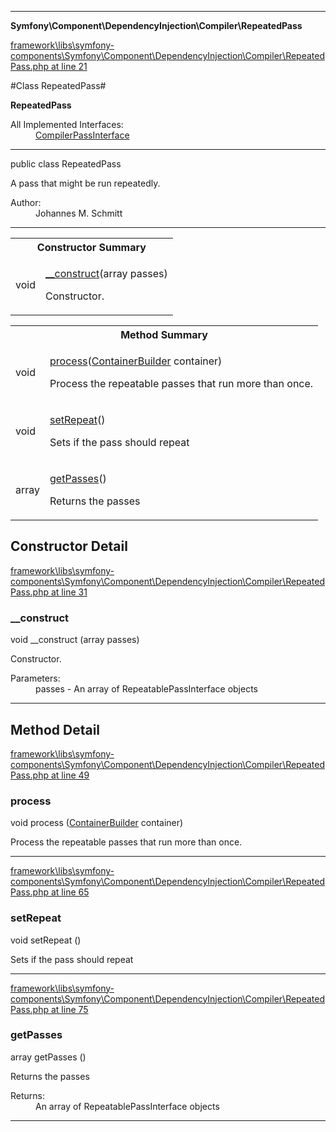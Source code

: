 

- - -

**Symfony\Component\DependencyInjection\Compiler\RepeatedPass**


<a href="https://github.com/JeyDotC/Hirudo/blob/master/framework/libs/symfony-components/Symfony/Component/DependencyInjection/Compiler/RepeatedPass.php#L21" >framework\libs\symfony-components\Symfony\Component\DependencyInjection\Compiler\RepeatedPass.php at line 21</a>

#Class RepeatedPass#

**RepeatedPass**


<dl>
<dt>All Implemented Interfaces:</dt>
<dd><a href="">CompilerPassInterface</a> </dd>
</dl>



- - -

<p class="signature"><span class='k'>public  class</span> <span class='nx'>RepeatedPass</span></p>

<div class="comment" id="overview_description"><p>A pass that might be run repeatedly.</p></div>

<dl>
<dt>Author:</dt>
<dd>Johannes M. Schmitt <schmittjoh@gmail.com></dd>
</dl>


- - -

<table id="summary_constructor">
<tr><th colspan="2">Constructor Summary</th></tr>
<tr>
<td><span class='k'></span> <span class='nx'>void</span></td>
<td class="description"><p class="name"><a href="#__construct">__construct</a>(array passes)</p><p class="description">Constructor.</p></td>
</tr>
</table>

<table id="summary_method">
<tr><th colspan="2">Method Summary</th></tr>
<tr>
<td><span class='k'></span> <span class='nx'>void</span></td>
<td class="description"><p class="name"><a href="#process">process</a>(<a href="https://github.com/JeyDotC/Hirudo/blob/master/symfony/component/dependencyinjection/ContainerBuilder.md">ContainerBuilder</a> container)</p><p class="description">Process the repeatable passes that run more than once.</p></td>
</tr>
<tr>
<td><span class='k'></span> <span class='nx'>void</span></td>
<td class="description"><p class="name"><a href="#setrepeat">setRepeat</a>()</p><p class="description">Sets if the pass should repeat</p></td>
</tr>
<tr>
<td><span class='k'></span> <span class='nx'>array</span></td>
<td class="description"><p class="name"><a href="#getpasses">getPasses</a>()</p><p class="description">Returns the passes</p></td>
</tr>
</table>

<h2 id="detail_method">Constructor Detail</h2>

<a href="https://github.com/JeyDotC/Hirudo/blob/master/framework/libs/symfony-components/Symfony/Component/DependencyInjection/Compiler/RepeatedPass.php#L31" >framework\libs\symfony-components\Symfony\Component\DependencyInjection\Compiler\RepeatedPass.php at line 31</a>

<h3 id="__construct">__construct</h3>
<span class='k'></span> <span class='nx'>void</span> <span class='nf'>__construct</span> (array passes)

<div class="details">
<p>Constructor.</p><dl>
<dt>Parameters:</dt>
<dd>passes - An array of RepeatablePassInterface objects</dd>
</dl>

</div>

- - -

<h2 id="detail_method">Method Detail</h2>

<a href="https://github.com/JeyDotC/Hirudo/blob/master/framework/libs/symfony-components/Symfony/Component/DependencyInjection/Compiler/RepeatedPass.php#L49" >framework\libs\symfony-components\Symfony\Component\DependencyInjection\Compiler\RepeatedPass.php at line 49</a>

<h3 id="process()">process</h3>
<span class='k'></span> <span class='nx'>void</span> <span class='nf'>process</span> (<a href="https://github.com/JeyDotC/Hirudo/blob/master/symfony/component/dependencyinjection/ContainerBuilder.md">ContainerBuilder</a> container)

<div class="details">
<p>Process the repeatable passes that run more than once.</p>
</div>

- - -


<a href="https://github.com/JeyDotC/Hirudo/blob/master/framework/libs/symfony-components/Symfony/Component/DependencyInjection/Compiler/RepeatedPass.php#L65" >framework\libs\symfony-components\Symfony\Component\DependencyInjection\Compiler\RepeatedPass.php at line 65</a>

<h3 id="setRepeat()">setRepeat</h3>
<span class='k'></span> <span class='nx'>void</span> <span class='nf'>setRepeat</span> ()

<div class="details">
<p>Sets if the pass should repeat</p>
</div>

- - -


<a href="https://github.com/JeyDotC/Hirudo/blob/master/framework/libs/symfony-components/Symfony/Component/DependencyInjection/Compiler/RepeatedPass.php#L75" >framework\libs\symfony-components\Symfony\Component\DependencyInjection\Compiler\RepeatedPass.php at line 75</a>

<h3 id="getPasses()">getPasses</h3>
<span class='k'></span> <span class='nx'>array</span> <span class='nf'>getPasses</span> ()

<div class="details">
<p>Returns the passes</p><dl>
<dt>Returns:</dt>
<dd>An array of RepeatablePassInterface objects</dd>
</dl>

</div>

- - -


